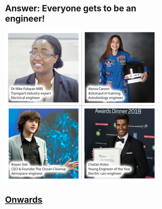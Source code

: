 # Answer: Everyone gets to be an engineer!

![Young engineers with their titles](../assets/EverybodyEngineersWithTitles.png)

# [Onwards](001_intro)
